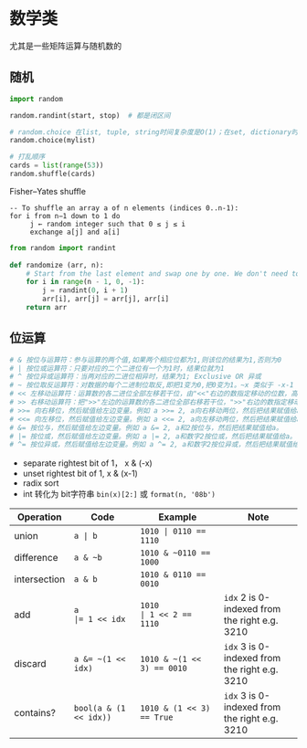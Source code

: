 # 数学类

尤其是一些矩阵运算与随机数的


## 随机

```python
import random

random.randint(start, stop)  # 都是闭区间

# random.choice 在list, tuple, string时间复杂度是O(1)；在set, dictionary时间复杂度是O(n), 集合和字典是无序、没有索引, 需要遍历来随机选择
random.choice(mylist)

# 打乱顺序
cards = list(range(53))
random.shuffle(cards)
```

Fisher–Yates shuffle
```text
-- To shuffle an array a of n elements (indices 0..n-1):
for i from n−1 down to 1 do
     j ← random integer such that 0 ≤ j ≤ i
     exchange a[j] and a[i]
```

```python
from random import randint
 
def randomize (arr, n):
    # Start from the last element and swap one by one. We don't need to run for the first element that's why i > 0
    for i in range(n - 1, 0, -1):
        j = randint(0, i + 1)
        arr[i], arr[j] = arr[j], arr[i]
    return arr
```


## 位运算

```python
# & 按位与运算符：参与运算的两个值,如果两个相应位都为1,则该位的结果为1,否则为0
# | 按位或运算符：只要对应的二个二进位有一个为1时，结果位就为1
# ^ 按位异或运算符：当两对应的二进位相异时，结果为1; Exclusive OR 异或
# ~ 按位取反运算符：对数据的每个二进制位取反,即把1变为0,把0变为1。~x 类似于 -x-1
# << 左移动运算符：运算数的各二进位全部左移若干位，由"<<"右边的数指定移动的位数，高位丢弃，低位补0. 左移1位相当于乘2，x << n等价于x * (2 ^ n)
# >> 右移动运算符：把">>"左边的运算数的各二进位全部右移若干位，">>"右边的数指定移动的位数
# >>= 向右移位，然后赋值给左边变量。例如 a >>= 2, a向右移动两位，然后把结果赋值给a。
# <<= 向左移位，然后赋值给左边变量。例如 a <<= 2, a向左移动两位，然后把结果赋值给a。
# &= 按位与，然后赋值给左边变量。例如 a &= 2, a和2按位与，然后把结果赋值给a。
# |= 按位或，然后赋值给左边变量。例如 a |= 2, a和数字2按位或，然后把结果赋值给a。
# ^= 按位异或，然后赋值给左边变量。例如 a ^= 2, a和数字2按位异或，然后把结果赋值给a。
```

- separate rightest bit of 1， x & (-x)
- unset rightest bit of 1, x & (x-1)
- radix sort
- int 转化为 bit字符串 `bin(x)[2:]` 或 `format(n, '08b')`

| Operation    | Code                                 | Example                                       | Note                                        |
|--------------|--------------------------------------|-----------------------------------------------|---------------------------------------------|
| union        | `a \| b`                             | `1010 \| 0110 == 1110`                        |                                             |
| difference   | `a & ~b`                             | `1010 & ~0110 == 1000`                        |                                             |
| intersection | `a & b`                              | `1010 & 0110 == 0010`                         |                                             |
| add          | `a                     \|= 1 << idx` | `1010                      \| 1 << 2 == 1110` | `idx` 2 is 0-indexed from the right e.g. 3210 |
| discard      | `a &= ~(1 << idx)`                   | `1010 & ~(1 << 3) == 0010`                    | `idx` 3 is 0-indexed from the right e.g. 3210 |
| contains?    | `bool(a & (1 << idx))`               | `1010 & (1 << 3) == True`                     | `idx` 3 is 0-indexed from the right e.g. 3210 |
